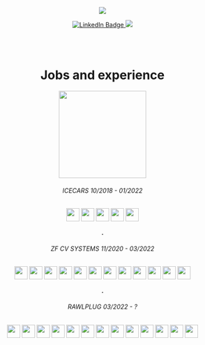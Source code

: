<div align='center'>

<p>
  <img src="https://user-images.githubusercontent.com/91286154/159006528-b5a6802d-204e-4a3e-8cf6-5a8d64b0b229.gif" />
</p>
<a href="https://www.linkedin.com/in/micha%C5%82-rudawski-213401216/" align='center'>
  <img src="https://img.shields.io/badge/LinkedIn-blue?style=for-the-badge&logo=linkedin&logoColor=white" alt="LinkedIn Badge"/>
</a>
<a href='https://www.facebook.com/profile.php?id=100016983015635'>
  <img src='https://img.shields.io/badge/Facebook-1877F2?style=for-the-badge&logo=facebook&logoColor=white'>
</a>
<br>
<br>
<br>
<br>

# Jobs and experience

<img src='https://media1.giphy.com/media/WodOtJNNNQEXRSSXp2/giphy.gif?cid=ecf05e47bwo7on3onsed6kylhuc27xq6h03oq7blbncbxj1x&rid=giphy.gif&ct=s' width=200>

###### ICECARS *10/2018 - 01/2022*
<img src='https://img.shields.io/badge/Python-FFD43B?style=for-the-badge&logo=python&logoColor=blue' height=30>
<img src='https://img.shields.io/badge/Pandas-2C2D72?style=for-the-badge&logo=pandas&logoColor=white' height=30>
<img src='https://img.shields.io/badge/Google_Cloud-4285F4?style=for-the-badge&logo=google-cloud&logoColor=white' height=30>
<img src='https://img.shields.io/badge/MySQL-005C84?style=for-the-badge&logo=mysql&logoColor=white' height=30>
<img src='https://img.shields.io/badge/Microsoft_Excel-217346?style=for-the-badge&logo=microsoft-excel&logoColor=white' height=30>

**.**
###### ZF CV SYSTEMS *11/2020 - 03/2022*
<img src='https://img.shields.io/badge/PHP-777BB4?style=for-the-badge&logo=php&logoColor=white' height=30>
<img src='https://img.shields.io/badge/JavaScript-323330?style=for-the-badge&logo=javascript&logoColor=F7DF1E' height=30>
<img src='https://img.shields.io/badge/Python-FFD43B?style=for-the-badge&logo=python&logoColor=blue' height=30>
<img src='https://img.shields.io/badge/jQuery-0769AD?style=for-the-badge&logo=jquery&logoColor=white' height=30>
<img src='https://img.shields.io/badge/C%23-239120?style=for-the-badge&logo=c-sharp&logoColor=white' height=30>
<img src='https://img.shields.io/badge/.NET-512BD4?style=for-the-badge&logo=dotnet&logoColor=white' height=30>
<img src='https://img.shields.io/badge/Bootstrap-563D7C?style=for-the-badge&logo=bootstrap&logoColor=white' height=30>
<img src='https://img.shields.io/badge/HTML5-E34F26?style=for-the-badge&logo=html5&logoColor=white' height=30>
<img src='https://img.shields.io/badge/CSS3-1572B6?style=for-the-badge&logo=css3&logoColor=white' height=30>
<img src='https://img.shields.io/badge/Oracle-F80000?style=for-the-badge&logo=oracle&logoColor=black' height=30>
<img src='https://img.shields.io/badge/Telegram-2CA5E0?style=for-the-badge&logo=telegram&logoColor=white' height=30>
<img src='https://img.shields.io/badge/Smarty-ffef00?style=for-the-badge' height=30>

**.**

###### RAWLPLUG *03/2022 - ?*
<img src='https://img.shields.io/badge/Python-FFD43B?style=for-the-badge&logo=python&logoColor=blue' height=30>
<img src='https://img.shields.io/badge/MySQL-005C84?style=for-the-badge&logo=mysql&logoColor=white' height=30>
<img src='https://img.shields.io/badge/Linux-FCC624?style=for-the-badge&logo=linux&logoColor=black' height=30>
<img src='https://img.shields.io/badge/powershell-5391FE?style=for-the-badge&logo=powershell&logoColor=white' height=30>
<img src='https://img.shields.io/badge/GIT-E44C30?style=for-the-badge&logo=git&logoColor=white' height=30>
<img src='https://img.shields.io/badge/GNU%20Bash-4EAA25?style=for-the-badge&logo=GNU%20Bash&logoColor=white' height=30>
<img src='https://img.shields.io/badge/Jira-0052CC?style=for-the-badge&logo=Jira&logoColor=white' height=30>
<img src='https://img.shields.io/badge/GitLab-330F63?style=for-the-badge&logo=gitlab&logoColor=white' height=30>
<img src='https://img.shields.io/badge/GitLab_CI/CD-330F63?style=for-the-badge&logo=gitlab&logoColor=white' height=30>
<img src='https://img.shields.io/badge/Docker-2CA5E0?style=for-the-badge&logo=docker&logoColor=white' height=30>
<img src='https://img.shields.io/badge/fastapi-109989?style=for-the-badge&logo=FASTAPI&logoColor=white' height=30>
<img src='https://img.shields.io/badge/ERP_SYSTEMS-ff00ff?style=for-the-badge' height=30>
<img src='https://img.shields.io/badge/VIM-%2311AB00.svg?&style=for-the-badge&logo=vim&logoColor=white' height=30>


</div> 

